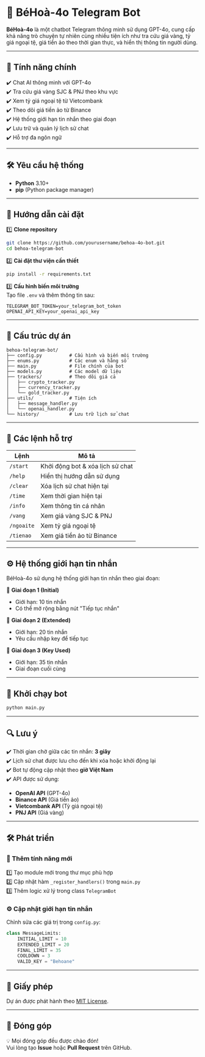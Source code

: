 # 🤖 BéHoà-4o Telegram Bot

**BéHoà-4o** là một chatbot Telegram thông minh sử dụng GPT-4o, cung cấp khả năng trò chuyện tự nhiên cùng nhiều tiện ích như tra cứu giá vàng, tỷ giá ngoại tệ, giá tiền ảo theo thời gian thực, và hiển thị thông tin người dùng.

---

## 🚀 Tính năng chính

✔️ Chat AI thông minh với GPT-4o  
✔️ Tra cứu giá vàng SJC & PNJ theo khu vực  
✔️ Xem tỷ giá ngoại tệ từ Vietcombank  
✔️ Theo dõi giá tiền ảo từ Binance  
✔️ Hệ thống giới hạn tin nhắn theo giai đoạn  
✔️ Lưu trữ và quản lý lịch sử chat  
✔️ Hỗ trợ đa ngôn ngữ  

---

## 🛠 Yêu cầu hệ thống

- **Python** 3.10+
- **pip** (Python package manager)

---

## 🔧 Hướng dẫn cài đặt

1️⃣ **Clone repository**  
```bash
git clone https://github.com/yourusername/behoa-4o-bot.git
cd behoa-telegram-bot
```

2️⃣ **Cài đặt thư viện cần thiết**  
```bash
pip install -r requirements.txt
```

3️⃣ **Cấu hình biến môi trường**  
Tạo file `.env` và thêm thông tin sau:
```env
TELEGRAM_BOT_TOKEN=your_telegram_bot_token
OPENAI_API_KEY=your_openai_api_key
```

---

## 📂 Cấu trúc dự án

```
behoa-telegram-bot/
├── config.py          # Cấu hình và biến môi trường
├── enums.py           # Các enum và hằng số
├── main.py            # File chính của bot
├── models.py          # Các model dữ liệu
├── trackers/          # Theo dõi giá cả
│   ├── crypto_tracker.py
│   ├── currency_tracker.py
│   └── gold_tracker.py
├── utils/             # Tiện ích
│   ├── message_handler.py
│   └── openai_handler.py
└── history/           # Lưu trữ lịch sử chat
```

---

## 💬 Các lệnh hỗ trợ

| Lệnh       | Mô tả |
|------------|------------------------------------------------|
| `/start`   | Khởi động bot & xóa lịch sử chat |
| `/help`    | Hiển thị hướng dẫn sử dụng |
| `/clear`   | Xóa lịch sử chat hiện tại |
| `/time`    | Xem thời gian hiện tại |
| `/info`    | Xem thông tin cá nhân |
| `/vang`    | Xem giá vàng SJC & PNJ |
| `/ngoaite` | Xem tỷ giá ngoại tệ |
| `/tienao`  | Xem giá tiền ảo từ Binance |

---

## ⚙️ Hệ thống giới hạn tin nhắn

BéHoà-4o sử dụng hệ thống giới hạn tin nhắn theo giai đoạn:

🔹 **Giai đoạn 1 (Initial)**  
   - Giới hạn: 10 tin nhắn  
   - Có thể mở rộng bằng nút "Tiếp tục nhắn"

🔹 **Giai đoạn 2 (Extended)**  
   - Giới hạn: 20 tin nhắn  
   - Yêu cầu nhập key để tiếp tục

🔹 **Giai đoạn 3 (Key Used)**  
   - Giới hạn: 35 tin nhắn  
   - Giai đoạn cuối cùng

---

## 🚀 Khởi chạy bot

```bash
python main.py
```

---

## 🔍 Lưu ý

✔️ Thời gian chờ giữa các tin nhắn: **3 giây**  
✔️ Lịch sử chat được lưu cho đến khi xóa hoặc khởi động lại  
✔️ Bot tự động cập nhật theo **giờ Việt Nam**  
✔️ API được sử dụng:  
   - **OpenAI API** (GPT-4o)  
   - **Binance API** (Giá tiền ảo)  
   - **Vietcombank API** (Tỷ giá ngoại tệ)  
   - **PNJ API** (Giá vàng)

---

## 🛠 Phát triển

### 📌 Thêm tính năng mới

1️⃣ Tạo module mới trong thư mục phù hợp  
2️⃣ Cập nhật hàm `_register_handlers()` trong `main.py`  
3️⃣ Thêm logic xử lý trong class `TelegramBot`

### ⚙️ Cập nhật giới hạn tin nhắn

Chỉnh sửa các giá trị trong `config.py`:
```python
class MessageLimits:
    INITIAL_LIMIT = 10
    EXTENDED_LIMIT = 20
    FINAL_LIMIT = 35
    COOLDOWN = 3
    VALID_KEY = "Behoane"
```

---

## 📄 Giấy phép

Dự án được phát hành theo [MIT License](https://www.facebook.com/SMLxuneo/).

---

## 🤝 Đóng góp

💡 Mọi đóng góp đều được chào đón!  
Vui lòng tạo **Issue** hoặc **Pull Request** trên GitHub.
